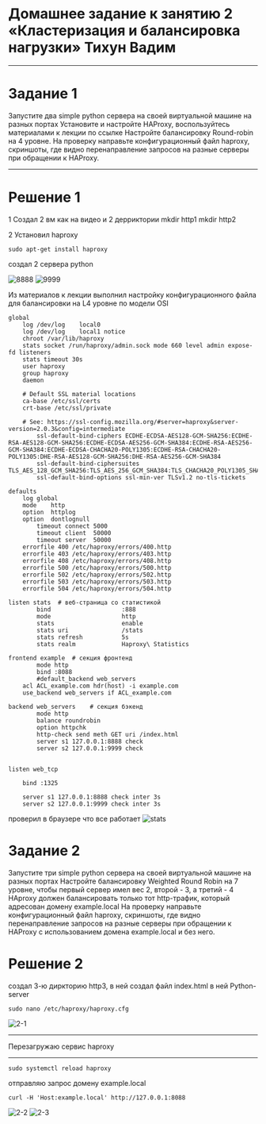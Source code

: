 Домашнее задание к занятию 2 «Кластеризация и балансировка нагрузки» Тихун Вадим 
=
---------
Задание 1
=
Запустите два simple python сервера на своей виртуальной машине на разных портах
Установите и настройте HAProxy, воспользуйтесь материалами к лекции по ссылке
Настройте балансировку Round-robin на 4 уровне.
На проверку направьте конфигурационный файл haproxy, скриншоты, 
где видно перенаправление запросов на разные серверы при обращении к HAProxy.

----------
Решение 1
=

1 Создал 2 вм как на видео и 2 дерриктории 
mkdir http1
mkdir http2

2 Установил haproxy

```
sudo apt-get install haproxy
```
создал 2 сервера python 

![8888](https://github.com/sailent9/-/assets/130309754/0b211487-fa5f-467b-b5d0-c606e0155a22)
![9999](https://github.com/sailent9/-/assets/130309754/3b919358-0fd2-4b07-9176-9561f458177d)

Из материалов к лекции выполнил настройку конфигурационного файла для балансировки на L4 уровне по модели OSI
```
global
	log /dev/log	local0
	log /dev/log	local1 notice
	chroot /var/lib/haproxy
	stats socket /run/haproxy/admin.sock mode 660 level admin expose-fd listeners
	stats timeout 30s
	user haproxy
	group haproxy
	daemon

	# Default SSL material locations
	ca-base /etc/ssl/certs
	crt-base /etc/ssl/private

	# See: https://ssl-config.mozilla.org/#server=haproxy&server-version=2.0.3&config=intermediate
        ssl-default-bind-ciphers ECDHE-ECDSA-AES128-GCM-SHA256:ECDHE-RSA-AES128-GCM-SHA256:ECDHE-ECDSA-AES256-GCM-SHA384:ECDHE-RSA-AES256-GCM-SHA384:ECDHE-ECDSA-CHACHA20-POLY1305:ECDHE-RSA-CHACHA20-POLY1305:DHE-RSA-AES128-GCM-SHA256:DHE-RSA-AES256-GCM-SHA384
        ssl-default-bind-ciphersuites TLS_AES_128_GCM_SHA256:TLS_AES_256_GCM_SHA384:TLS_CHACHA20_POLY1305_SHA256
        ssl-default-bind-options ssl-min-ver TLSv1.2 no-tls-tickets

defaults
	log	global
	mode	http
	option	httplog
	option	dontlognull
        timeout connect 5000
        timeout client  50000
        timeout server  50000
	errorfile 400 /etc/haproxy/errors/400.http
	errorfile 403 /etc/haproxy/errors/403.http
	errorfile 408 /etc/haproxy/errors/408.http
	errorfile 500 /etc/haproxy/errors/500.http
	errorfile 502 /etc/haproxy/errors/502.http
	errorfile 503 /etc/haproxy/errors/503.http
	errorfile 504 /etc/haproxy/errors/504.http

listen stats  # веб-страница со статистикой
        bind                    :888
        mode                    http
        stats                   enable
        stats uri               /stats
        stats refresh           5s
        stats realm             Haproxy\ Statistics

frontend example  # секция фронтенд
        mode http
        bind :8088
        #default_backend web_servers
	acl ACL_example.com hdr(host) -i example.com
	use_backend web_servers if ACL_example.com

backend web_servers    # секция бэкенд
        mode http
        balance roundrobin
        option httpchk
        http-check send meth GET uri /index.html
        server s1 127.0.0.1:8888 check
        server s2 127.0.0.1:9999 check


listen web_tcp

	bind :1325

	server s1 127.0.0.1:8888 check inter 3s
	server s2 127.0.0.1:9999 check inter 3s
```
проверил в браузере что все работает 
![stats](https://github.com/sailent9/-/assets/130309754/8b3984e2-7b65-4a49-b57e-c07f4aaf1e93)









































Задание 2 
=
Запустите три simple python сервера на своей виртуальной машине на разных портах
Настройте балансировку Weighted Round Robin на 7 уровне, чтобы первый сервер имел вес 2, второй - 3, а третий - 4
HAproxy должен балансировать только тот http-трафик, который адресован домену example.local
На проверку направьте конфигурационный файл haproxy, скриншоты, 
где видно перенаправление запросов на разные серверы при обращении к HAProxy c использованием домена example.local и без него.

Решение 2
=
создал 3-ю диркторию http3, в ней создал файл index.html в ней Python-server
```
sudo nano /etc/haproxy/haproxy.cfg
```
![2-1](https://github.com/sailent9/-/assets/130309754/6bfe018c-fc90-4283-8c48-4ae96995aa87)

---
Перезагружаю сервис haproxy

---
```
sudo systemctl reload haproxy
```

отправляю запрос домену example.local

```
curl -H 'Host:example.local' http://127.0.0.1:8088
```
![2-2](https://github.com/sailent9/-/assets/130309754/4cc2b6e6-1cf3-4c42-9e8a-85c2a3be658f)
![2-3](https://github.com/sailent9/-/assets/130309754/484b340b-ded0-41fc-bd5b-7d406441be79)




